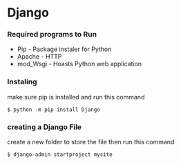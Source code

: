 # Django
### Required programs to Run
  - Pip - Package instaler for Python
  - Apache - HTTP
  - mod_Wsgi - Hoasts Python web application

### Instaling
  make sure pip is installed and run this command
```
$ python -m pip install Django
```

### creating a Django File
  create a new folder to store the file then run this command
```
$ django-admin startproject mysite
```

